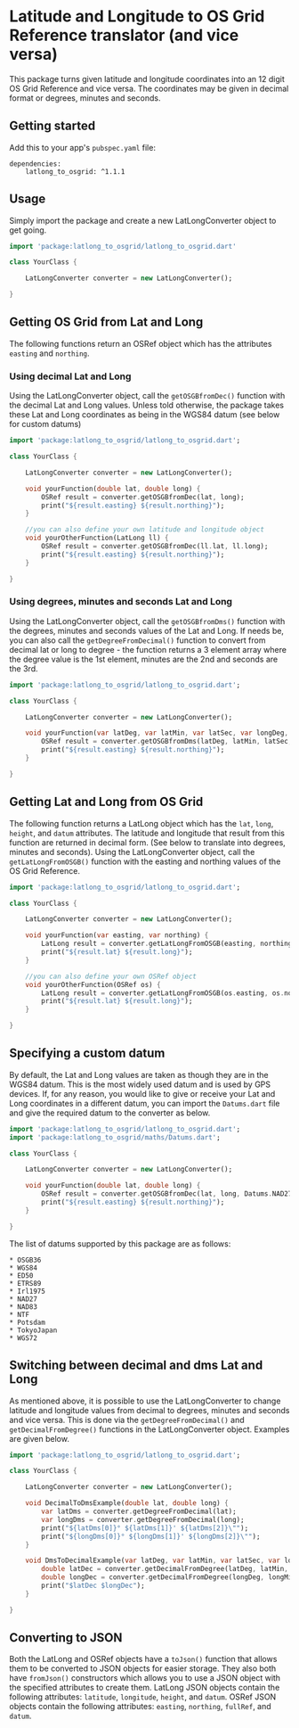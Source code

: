 # Latitude and Longitude to OS Grid Reference translator (and vice versa)

This package turns given latitude and longitude coordinates into an 12 digit OS Grid Reference and vice versa. The coordinates may be given in decimal format or degrees, minutes and seconds.

## Getting started

Add this to your app's `pubspec.yaml` file:
```
dependencies:
    latlong_to_osgrid: ^1.1.1
```

## Usage

Simply import the package and create a new LatLongConverter object to get going.

```dart
import 'package:latlong_to_osgrid/latlong_to_osgrid.dart'

class YourClass {

    LatLongConverter converter = new LatLongConverter();

}

```

## Getting OS Grid from Lat and Long

The following functions return an OSRef object which has the attributes `easting` and `northing`.

### Using decimal Lat and Long

Using the LatLongConverter object, call the `getOSGBfromDec()` function with the decimal Lat and Long values. Unless told otherwise, the package takes these Lat and Long coordinates as being in the WGS84 datum (see below for custom datums)

```dart
import 'package:latlong_to_osgrid/latlong_to_osgrid.dart';

class YourClass {

    LatLongConverter converter = new LatLongConverter();

    void yourFunction(double lat, double long) {
        OSRef result = converter.getOSGBfromDec(lat, long);
        print("${result.easting} ${result.northing}");
    }

    //you can also define your own latitude and longitude object
    void yourOtherFunction(LatLong ll) {
        OSRef result = converter.getOSGBfromDec(ll.lat, ll.long);
        print("${result.easting} ${result.northing}");
    }

}
```

### Using degrees, minutes and seconds Lat and Long

Using the LatLongConverter object, call the `getOSGBfromDms()` function with the degrees, minutes and seconds values of the Lat and Long. If needs be, you can also call the `getDegreeFromDecimal()` function to convert from decimal lat or long to degree - the function returns a 3 element array where the degree value is the 1st element, minutes are the 2nd and seconds are the 3rd.

```dart
import 'package:latlong_to_osgrid/latlong_to_osgrid.dart';

class YourClass {

    LatLongConverter converter = new LatLongConverter();

    void yourFunction(var latDeg, var latMin, var latSec, var longDeg, var longMin, var longSec) {
        OSRef result = converter.getOSGBfromDms(latDeg, latMin, latSec, longDeg, longMin, longSec);
        print("${result.easting} ${result.northing}");
    }

}
```

## Getting Lat and Long from OS Grid

The following function returns a LatLong object which has the `lat`, `long`, `height`, and `datum` attributes. The latitude and longitude that result from this function are returned in decimal form. (See below to translate into degrees, minutes and seconds).
Using the LatLongConverter object, call the `getLatLongFromOSGB()` function with the easting and northing values of the OS Grid Reference.

```dart
import 'package:latlong_to_osgrid/latlong_to_osgrid.dart';

class YourClass {

    LatLongConverter converter = new LatLongConverter();

    void yourFunction(var easting, var northing) {
        LatLong result = converter.getLatLongFromOSGB(easting, northing);
        print("${result.lat} ${result.long}");
    }

    //you can also define your own OSRef object
    void yourOtherFunction(OSRef os) {
        LatLong result = converter.getLatLongFromOSGB(os.easting, os.northing);
        print("${result.lat} ${result.long}");
    }

}
```

## Specifying a custom datum

By default, the Lat and Long values are taken as though they are in the WGS84 datum. This is the most widely used datum and is used by GPS devices. If, for any reason, you would like to give or receive your Lat and Long coordinates in a different datum, you can import the `Datums.dart` file and give the required datum to the converter as below.

```dart
import 'package:latlong_to_osgrid/latlong_to_osgrid.dart';
import 'package:latlong_to_osgrid/maths/Datums.dart';

class YourClass {

    LatLongConverter converter = new LatLongConverter();

    void yourFunction(double lat, double long) {
        OSRef result = converter.getOSGBfromDec(lat, long, Datums.NAD27);
        print("${result.easting} ${result.northing}");
    }

}

```

The list of datums supported by this package are as follows:

    * OSGB36
    * WGS84
    * ED50
    * ETRS89
    * Irl1975
    * NAD27
    * NAD83
    * NTF
    * Potsdam
    * TokyoJapan
    * WGS72

## Switching between decimal and dms Lat and Long

As mentioned above, it is possible to use the LatLongConverter to change latitude and longitude values from decimal to degrees, minutes and seconds and vice versa.
This is done via the `getDegreeFromDecimal()` and `getDecimalFromDegree()` functions in the LatLongConverter object. Examples are given below.

```dart
import 'package:latlong_to_osgrid/latlong_to_osgrid.dart';

class YourClass {

    LatLongConverter converter = new LatLongConverter();

    void DecimalToDmsExample(double lat, double long) {
        var latDms = converter.getDegreeFromDecimal(lat);
        var longDms = converter.getDegreeFromDecimal(long);
        print("${latDms[0]}° ${latDms[1]}' ${latDms[2]}\"");
        print("${longDms[0]}° ${longDms[1]}' ${longDms[2]}\"");
    }

    void DmsToDecimalExample(var latDeg, var latMin, var latSec, var longDeg, var longMin, var longSec) {
        double latDec = converter.getDecimalFromDegree(latDeg, latMin, latSec);
        double longDec = converter.getDecimalFromDegree(longDeg, longMin, longSec);
        print("$latDec $longDec");
    }

}
```

## Converting to JSON

Both the LatLong and OSRef objects have a `toJson()` function that allows them to be converted to JSON objects for easier storage. They also both have `fromJson()` constructors which allows you to use a JSON object with the specified attributes to create them.
LatLong JSON objects contain the following attributes: `latitude`, `longitude`, `height`, and `datum`.
OSRef JSON objects contain the following attributes: `easting`, `northing`, `fullRef`, and `datum`.